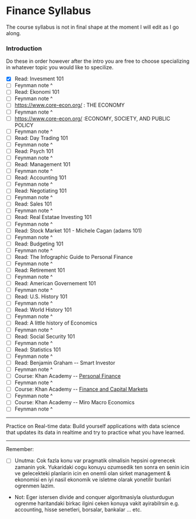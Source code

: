 # Finance Syllabus

The course syllabus is not in final shape at the moment I will edit as I go along.

### Introduction

Do these in order however after the intro you are free to choose specializing in whatever topic you would like to specilize.

- [x] Read: Invesment 101 
- [ ] Feynman note ^
- [ ] Read: Ekonomi 101 
- [ ] Feynman note ^
- [ ] https://www.core-econ.org/ : THE ECONOMY
- [ ] Feynman note ^
- [ ] https://www.core-econ.org/ :ECONOMY, SOCIETY, AND PUBLIC POLICY
- [ ] Feynman note ^
- [ ] Read: Day Trading 101 
- [ ] Feynman note ^
- [ ] Read: Psych 101 
- [ ] Feynman note ^
- [ ] Read: Management 101 
- [ ] Feynman note ^
- [ ] Read: Accounting 101 
- [ ] Feynman note ^
- [ ] Read: Negotiating 101 
- [ ] Feynman note ^
- [ ] Read: Sales 101
- [ ] Feynman note ^
- [ ] Read: Real Estatae Investing 101 
- [ ] Feynman note ^
- [ ] Read: Stock Market 101 - Michele Cagan (adams 101)
- [ ] Feynman note ^
- [ ] Read: Budgeting 101 
- [ ] Feynman note ^
- [ ] Read: The Infographic Guide to Personal Finance 
- [ ] Feynman note ^
- [ ] Read: Retirement 101
- [ ] Feynman note ^
- [ ] Read: American Governement 101
- [ ] Feynman note ^
- [ ] Read: U.S. History 101
- [ ] Feynman note ^
- [ ] Read: World History 101
- [ ] Feynman note ^
- [ ] Read: A little history of Economics
- [ ] Feynman note ^
- [ ] Read: Social Security 101
- [ ] Feynman note ^
- [ ] Read: Statistics 101 
- [ ] Feynman note ^
- [ ] Read: Benjamin Graham -- Smart Investor
- [ ] Feynman note ^
- [ ] Course: Khan Academy -- [Personal Finance](https://www.khanacademy.org/college-careers-more/personal-finance)
- [ ] Feynman note ^
- [ ] Course: Khan Academy -- [Finance and Capital Markets](https://www.khanacademy.org/economics-finance-domain/core-finance)
- [ ] Feynman note ^
- [ ] Course: Khan Academy -- Miro Macro Economics
- [ ] Feynman note ^

---

Practice on Real-time data: Build yourself applications with data science that updates its data in realtime and try to practice what you have learned.

---


Remember:

- [ ] Unutma: Cok fazla konu var pragmatik olmalisin hepsini ogrenecek zamanin yok. Yukaridaki cogu konuyu ozumsedik ten sonra en senin icin ve gelecekteki planlarin icin en onemli olan sirket management & ekonomisi en iyi nasil ekonomik ve isletme olarak yonetilir bunlari ogrenmen lazim.

- Not: Eger istersen divide and conquer algoritmasiyla olusturdugun ogrenme haritandaki birkac ilgini ceken konuya vakit ayirabilrsin e.g. accounting, hisse senetleri, borsalar, bankalar ... etc.
